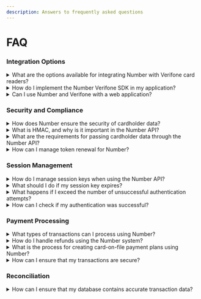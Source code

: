 ```yaml
---
description: Answers to frequently asked questions
---
```


# FAQ

### Integration Options

<details>

<summary>What are the options available for integrating Number with Verifone card readers?</summary>

Number offers four options: [#easy-pay-verifone-sdk](../../documentation/getting-started/integration-options/verifone.md#easy-pay-verifone-sdk "mention"), [#easy-pay-verifone-sdk-1](../../documentation/getting-started/integration-options/verifone.md#easy-pay-verifone-sdk-1 "mention"), [#browser-based-installation](../../documentation/getting-started/integration-options/verifone.md#browser-based-installation "mention"), and [#virtual-terminal](../../documentation/getting-started/integration-options/verifone.md#virtual-terminal "mention") support.

</details>

<details>

<summary>How do I implement the Number Verifone SDK in my application?</summary>

To implement the Number Verifone SDK, download the DLL, include it in your project, and follow the integration guidelines provided in the [verifone.md](../../documentation/getting-started/integration-options/verifone.md "mention") integration guide to set up payment processing.

</details>

<details>

<summary>Can I use Number and Verifone with a web application?</summary>

Yes, Number provides a browser-based interface that allows integration with web applications using Cross-Origin Resource Sharing (CORS) to communicate with Verifone devices.&#x20;

You can find the full implementation details in the [verifone.md](../../documentation/getting-started/integration-options/verifone.md "mention") integration guide.

</details>

### Security and Compliance

<details>

<summary>How does Number ensure the security of cardholder data?</summary>

Number utilizes end-to-end encryption (P2PE) to secure cardholder data, ensuring it remains encrypted during transmission to the PCI Level One compliant processing platform.

</details>

<details>

<summary>What is HMAC, and why is it important in the Number API?</summary>

HMAC (Hash-based Message Authentication Code) is used to create a hash that verifies the authenticity of requests when passing cardholder data through the Number API.

</details>

<details>

<summary>What are the requirements for passing cardholder data through the Number API?</summary>

To pass cardholder data through the Number API, you need a session key, HMAC secret, and RSA Certificate to encrypt the credit card number before transmission.&#x20;

You can read more in [#hmac-and-rsa](../../documentation/getting-started/basics/authentication.md#hmac-and-rsa "mention") section of our [authentication.md](../../documentation/getting-started/basics/authentication.md "mention") guide.

</details>

<details>

<summary>How can I manage token renewal for Number?</summary>

You can manage token renewal through the Number Client Admin Portal, where you can create new tokens and view existing ones. Tokens expire every six months.

You can read more about token renewal in our [client-admin-portal.md](../../documentation/getting-started/client-admin-portal.md "mention") guide.

</details>

### Session Management

<details>

<summary>How do I manage session keys when using the Number API?</summary>

Call the authenticate method to obtain a session key using your account code and token. The session will be valid for 25 hours or until you change your IP. If you receive error codes 5030 or 5050, re-authenticate to obtain a new session key.

Read more in our [authentication.md](../../documentation/getting-started/basics/authentication.md "mention") guide.

</details>

<details>

<summary>What should I do if my session key expires?</summary>

If your session key expires, you will need to authenticate again to obtain a new session key. Monitor for expiration codes to ensure continuous access.

Read more in our [authentication.md](../../documentation/getting-started/basics/authentication.md "mention") guide.

</details>

<details>

<summary>What happens if I exceed the number of unsuccessful authentication attempts?</summary>

If you exceed six unsuccessful authentication attempts, your IP address will be locked out, requiring manual intervention from Number support to unlock it.

Read more in the [#lockouts](../../documentation/getting-started/basics/authentication.md#lockouts "mention") section of our [authentication.md](../../documentation/getting-started/basics/authentication.md "mention") guide.

</details>

<details>

<summary>How can I check if my authentication was successful?</summary>

After authentication, check the `FunctionOK` and `AuthSuccess` flags. If both are true, you will receive a session key; otherwise, read the error messages and abort the process.

</details>

### Payment Processing

<details>

<summary>What types of transactions can I process using Number?</summary>

Number allows you to process various types of transactions, including authorizations, credits, voids, settlements, and recurring payments through card-on-file plans

</details>

<details>

<summary>How do I handle refunds using the Number system?</summary>

To process refunds, you can use the Number API to initiate a credit transaction against the original payment. Ensure you have the original transaction ID to reference during the refund process.

</details>

<details>

<summary>What is the process for creating card-on-file payment plans using Number?</summary>

You can create card-on-file payment plans using a variety of channels such as the Virtual Terminal, our APIs, PayForm, widgets, and the Win service for Verifone. All of those options allow you to manage recurring payments and consent agreements.

To find out more, we recommend reading the [Broken link](broken-reference "mention") quickstart guide.

</details>

<details>

<summary>How can I ensure that my transactions are secure?</summary>

Number employs end-to-end encryption (P2PE) for all transactions, ensuring that cardholder data is encrypted during transmission between the Verifone device and the Number cloud servers.

</details>

### Reconciliation

<details>

<summary>How can I ensure that my database contains accurate transaction data?</summary>

We recomend that your system periodically query our database to ensure you have accurate data. Webhooks are provided for real-time notifications, but you can augment this with transaction queries.

Read more about reconciliation in [#reconciliation](../../documentation/resources/querying.md#reconciliation "mention") section of the [querying.md](../../documentation/resources/querying.md "mention") reference.

</details>
